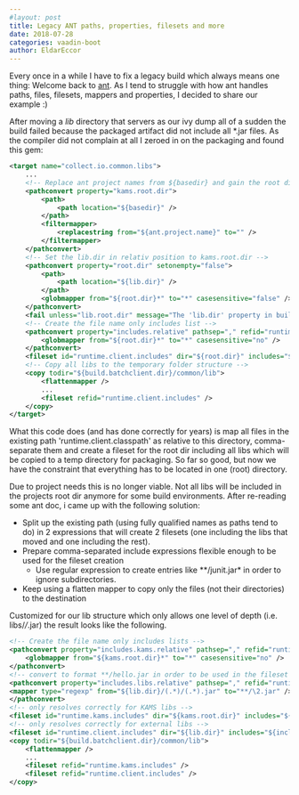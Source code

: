 ```yaml
---
#layout: post
title: Legacy ANT paths, properties, filesets and more
date: 2018-07-28
categories: vaadin-boot
author: EldarEccor
---
```


Every once in a while I have to fix a legacy build which always means one thing: Welcome back to [ant](http://ant.apache.org). As I tend to struggle with how ant handles paths, files, filesets, mappers and properties, I decided to share our example :)

After moving a *lib* directory that servers as our ivy dump all of a sudden the build failed because the packaged artifact did not include all *.jar files. As the compiler did not complain at all I zeroed in on the packaging and found this gem:

```xml
<target name="collect.io.common.libs">	
	...
	<!-- Replace ant project names from ${basedir} and gain the root directory -->
	<pathconvert property="kams.root.dir">
		<path>
			<path location="${basedir}" />
		</path>
		<filtermapper>
			<replacestring from="${ant.project.name}" to="" />
		</filtermapper>
	</pathconvert>
	<!-- Set the lib.dir in relativ position to kams.root.dir -->
	<pathconvert property="root.dir" setonempty="false">
		<path>
			<path location="${lib.dir}" />
		</path>
		<globmapper from="${root.dir}*" to="*" casesensitive="false" />
	</pathconvert>
	<fail unless="lib.root.dir" message="The 'lib.dir' property in build.properties should denote to a path at ${root.dir}" />
	<!-- Create the file name only includes list -->
	<pathconvert property="includes.relative" pathsep="," refid="runtime.client.classpath">
		<globmapper from="${root.dir}*" to="*" casesensitive="no" />
	</pathconvert>
	<fileset id="runtime.client.includes" dir="${root.dir}" includes="${includes.relative}" />
	<!-- Copy all libs to the temporary folder structure -->
	<copy todir="${build.batchclient.dir}/common/lib">
		<flattenmapper />
		...
		<fileset refid="runtime.client.includes" />
	</copy>
</target>
```

What this code does (and has done correctly for years) is map all files in the existing path 'runtime.client.classpath' as relative to this directory, comma-separate them and create a fileset for the root dir including all libs which will be copied to a temp directory for packaging. So far so good, but now we have the constraint that everything has to be located in one (root) directory. 

Due to project needs this is no longer viable. Not all libs will be included in the projects root dir anymore for some build environments. After re-reading some ant doc, i came up with the following solution:

 - Split up the existing path (using fully qualified names as paths tend to do) in 2 expressions that will create 2 filesets (one including the libs that moved and one including the rest).
 - Prepare comma-separated include expressions flexible enough to be used for the fileset creation
 	- Use regular expression to create entries like \*\*/junit.jar* in order to ignore subdirectories. 
 - Keep using a flatten mapper to copy only the files (not their directories) to the destination
 
Customized for our lib structure which only allows one level of depth (i.e. libs/*/*.jar) the result looks like the following.

```xml
<!-- Create the file name only includes lists -->
<pathconvert property="includes.kams.relative" pathsep="," refid="runtime.client.classpath">
	<globmapper from="${kams.root.dir}*" to="*" casesensitive="no" />				
</pathconvert>
<!-- convert to format **/hello.jar in order to be used in the fileset matcher later -->
<pathconvert property="includes.libs.relative" pathsep="," refid="runtime.client.classpath">
<mapper type="regexp" from="${lib.dir}/(.*)/(.*).jar" to="**/\2.jar" />				
</pathconvert>
<!-- only resolves correctly for KAMS libs -->
<fileset id="runtime.kams.includes" dir="${kams.root.dir}" includes="${includes.kams.relative}" />
<!-- only resolves correctly for external libs -->
<fileset id="runtime.client.includes" dir="${lib.dir}" includes="${includes.libs.relative}" />
<copy todir="${build.batchclient.dir}/common/lib">
	<flattenmapper />
	...
	<fileset refid="runtime.kams.includes" />
	<fileset refid="runtime.client.includes" />			
</copy>